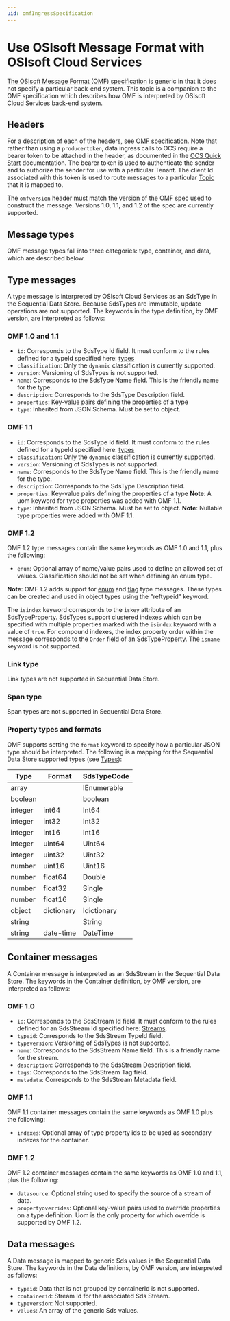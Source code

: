 ```yaml
---	
uid: omfIngressSpecification
---
```



# Use OSIsoft Message Format with OSIsoft Cloud Services

[The OSIsoft Message Format (OMF) specification](http://omf-docs.osisoft.com) is generic in that it does
not specify a particular back-end system. This topic is a companion to the OMF specification which describes how
OMF is interpreted by OSIsoft Cloud Services back-end system. 

## Headers
For a description of each of the headers, see [OMF specification](http://omf-docs.osisoft.com). Note that rather than using a ``producertoken``, data ingress calls to OCS require a bearer token to be attached in the header, as documented in the [OCS Quick Start](xref:sdsQuickStart) documentation. The bearer token is used to authenticate 
the sender and to authorize the sender for use with a particular Tenant. The client Id associated with this token is used to route messages to a particular [Topic](xref:omfIngressTopics) that it is mapped to.

The ``omfversion`` header must match the version of the OMF spec used to construct the message.
Versions 1.0, 1.1, and 1.2 of the spec are currently supported. 

## Message types
OMF message types fall into three categories: type, container, and data, which are described below. 

## Type messages
  A type message is interpreted by OSIsoft Cloud Services as an SdsType in the Sequential Data Store. 
  Because SdsTypes are immutable, update operations are not supported. The keywords in the 
  type definition, by OMF version, are interpreted as follows:

### OMF 1.0 and 1.1

  + ``id``: Corresponds to the SdsType Id field. It must conform to the rules defined for a 
    typeId specified here: [types](xref:sdsTypes)
  + ``classification``: Only the ``dynamic`` classification is currently supported.
  + ``version``: Versioning of SdsTypes is not supported.
  + ``name``: Corresponds to the SdsType Name field. This is the friendly name for the type.
  + ``description``: Corresponds to the SdsType Description field. 
  + ``properties``: Key-value pairs defining the properties of a type
  + ``type``: Inherited from JSON Schema. Must be set to object. 

### OMF 1.1

  + ``id``: Corresponds to the SdsType Id field. It must conform to the rules defined for a 
    typeId specified here: [types](xref:sdsTypes)
  + ``classification``: Only the ``dynamic`` classification is currently supported.
  + ``version``: Versioning of SdsTypes is not supported.
  + ``name``: Corresponds to the SdsType Name field. This is the friendly name for the type.
  + ``description``: Corresponds to the SdsType Description field. 
  + ``properties``: Key-value pairs defining the properties of a type
      **Note**: A uom keyword for type properties was added with OMF 1.1.
  + ``type``: Inherited from JSON Schema. Must be set to object.
      **Note**: Nullable type properties were added with OMF 1.1.
  
### OMF 1.2

  OMF 1.2 type messages contain the same keywords as OMF 1.0 and 1.1, plus the following:

  + ``enum``: Optional array of name/value pairs used to define an allowed set of values. Classification should not be set when defining an enum type.

  **Note**: OMF 1.2 adds support for [enum](https://omf-docs.osisoft.com/documentation_v12/Types/Enum_Type.html) and [flag](https://omf-docs.osisoft.com/documentation_v12/Types/Type_Properties_and_Formats.html) type messages. These types can be created and used in object types using the "reftypeid" keyword. 
  
  The ``isindex`` keyword corresponds to the ``iskey`` attribute of an SdsTypeProperty. 
  SdsTypes support clustered indexes which can be specified with multiple properties marked 
  with the ``isindex`` keyword with a value of ``true``. For compound indexes, the 
  index property order within the message corresponds to the ``Order`` field of 
  an SdsTypeProperty. The ``isname`` keyword is not supported.

### Link type
  Link types are not supported in Sequential Data Store.

### Span type
  Span types are not supported in Sequential Data Store.

### Property types and formats
  OMF supports setting the ``format`` keyword to specify how a particular JSON type should 
  be interpreted. The following is a mapping for the Sequential Data Store supported 
  types (see [Types](xref:sdsTypes)):


Type     | Format   | SdsTypeCode
-------- | -------- | -----------
array		 |          | IEnumerable
boolean  |          | boolean
integer	 | int64    | Int64
integer  | int32    | Int32
integer  | int16    | Int16
integer  | uint64   | Uint64
integer  | uint32   | Uint32
number   | uint16   | Uint16
number   | float64  | Double
number   | float32  | Single
number   | float16  | Single
object   | dictionary | Idictionary
string   |          | String
string   | date-time | DateTime

## Container messages
A Container message is interpreted as an SdsStream in the Sequential Data Store. The keywords 
in the Container definition, by OMF version, are interpreted as follows:

### OMF 1.0

* ``id``: Corresponds to the SdsStream Id field. It must conform to the rules defined for
    an SdsStream Id specified here: [Streams](xref:sdsStreams#streams).
* ``typeid``: Corresponds to the SdsStream TypeId field.
* ``typeversion``: Versioning of SdsTypes is not supported.
* ``name``: Corresponds to the SdsStream Name field. This is a friendly name for the stream.
* ``description``: Corresponds to the SdsStream Description field.
* ``tags``: Corresponds to the SdsStream Tag field. 
* ``metadata``: Corresponds to the SdsStream Metadata field.        

### OMF 1.1

 OMF 1.1 container messages contain the same keywords as OMF 1.0 plus the following:

* ``indexes``: Optional array of type property ids to be used as secondary indexes for the container.

### OMF 1.2

 OMF 1.2 container messages contain the same keywords as OMF 1.0 and 1.1, plus the following:

* ``datasource``: Optional string used to specify the source of a stream of data.
* ``propertyoverrides``: Optional key-value pairs used to override properties on a type definition. Uom is the only property for which override is supported by OMF 1.2.

## Data messages
A Data message is mapped to generic Sds values in the Sequential Data Store. The keywords in the 
Data definitions, by OMF version, are interpreted as follows:

* ``typeid``: Data that is not grouped by containerId is not supported.
* ``containerid``: Stream Id for the associated Sds Stream.
* ``typeversion``: Not supported.
* ``values``: An array of the generic Sds values.
